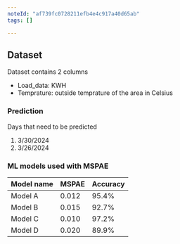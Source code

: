```yaml
---
noteId: "af739fc0728211efb4e4c917a40d65ab"
tags: []

---
```


## Dataset
Dataset contains 2 columns

* Load_data: KWH
* Temprature: outside temprature of the area in Celsius 



### Prediction
Days that need to be predicted 
1. 3/30/2024
2. 3/26/2024


### ML models used with MSPAE

| Model name       | MSPAE  | Accuracy |
|------------------|--------|----------|
| Model A          | 0.012  | 95.4%    |
| Model B          | 0.015  | 92.7%    |
| Model C          | 0.010  | 97.2%    |
| Model D          | 0.020  | 89.9%    |

